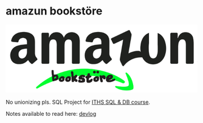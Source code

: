 # amazun bookstöre

![Alt text](Assets/Img/fancy_logo.png)

 No unionizing pls. SQL Project for <a href="https://github.com/wlinds/ITHS-AI22-RDBMS">ITHS SQL & DB course</a>.


Notes available to read here: [devlog](notes.ipynb)